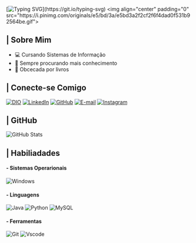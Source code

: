 [![Typing SVG](https://readme-typing-svg.herokuapp.com?font=Fira+Code&size=25&pause=1000&color=81a473&width=435&lines=Olá!+Me+chamo+Kauany+Pecuch.;+Bem-vindo(a)+ao+meu+perfil!)](https://git.io/typing-svg)
<img align="center" padding="0" src="https://i.pinimg.com/originals/e5/bd/3a/e5bd3a2f2cf2f6f4dad0f531b92564be.gif">

## | Sobre Mim
- 💻 Cursando Sistemas de Informação
- 🧠 Sempre procurando mais conhecimento
- 📖 Obcecada por livros

## | Conecte-se Comigo
[![DIO](https://img.shields.io/badge/Perfio%20DIO-white?style=for-the-badge&logo=Color=81a473)](https://www.dio.me/users/pecuchkauany)
[![LinkedIn](https://img.shields.io/badge/LinkedIn-81a473?style=for-the-badge&logo=linkedin&logoColor=white)](https://www.linkedin.com/in/kauany-pecuch-ramos/)
[![GitHub](https://img.shields.io/badge/GitHub-white?style=for-the-badge&logo=github&logoColor=81a473)](https://github.com/Kauany-Pecuch)
[![E-mail](https://img.shields.io/badge/-Email-81a473?style=for-the-badge&logo=microsoft-outlook&logoColor=white)](mailto:pecuchkauany@gmail.com)
[![Instagram](https://img.shields.io/badge/-Instagram-white?style=for-the-badge&logo=instagram&logoColor=81a473)](https://www.instagram.com/contact__saved/)
## | GitHub
![GitHub Stats](https://github-readme-stats.vercel.app/api?username=Kauany-Pecuch&theme=transparent&bg_color=000&border_color=81a473&show_icons=true&icon_color=81a473&title_color=81a473&text_color=FFF)
## | Habiliadades 
#### - Sistemas Operarionais
![Windows](https://img.shields.io/badge/Windows-81a473.svg?style=for-the-badge&logo=windows&logoColor=white)
#### - Linguagens
![Java](https://img.shields.io/badge/java-white.svg?style=for-the-badge&logo=openjdk&logoColor=81a473)
![Python](https://img.shields.io/badge/python-81a473.svg?style=for-the-badge&logo=python&logoColor=white)
![MySQL](https://img.shields.io/badge/MySQL-white.svg?style=for-the-badge&logo=mysql&logoColor=81a473) 
#### - Ferramentas
![Git](https://img.shields.io/badge/GIT-81a473.svg?style=for-the-badge&logo=git&logoColor=white)
![Vscode](https://img.shields.io/badge/Vscode-white.svg?style=for-the-badge&logo=visual-studio-code&logoColor=81a473)

